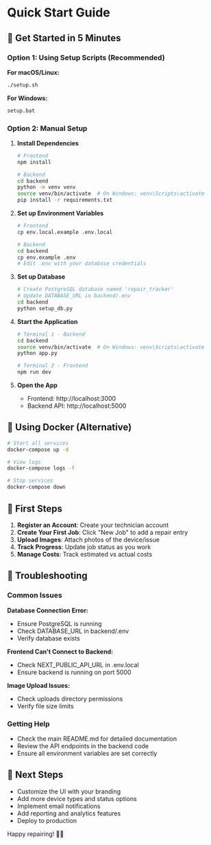 # Quick Start Guide

## 🚀 Get Started in 5 Minutes

### Option 1: Using Setup Scripts (Recommended)

**For macOS/Linux:**
```bash
./setup.sh
```

**For Windows:**
```cmd
setup.bat
```

### Option 2: Manual Setup

1. **Install Dependencies**
   ```bash
   # Frontend
   npm install
   
   # Backend
   cd backend
   python -m venv venv
   source venv/bin/activate  # On Windows: venv\Scripts\activate
   pip install -r requirements.txt
   ```

2. **Set up Environment Variables**
   ```bash
   # Frontend
   cp env.local.example .env.local
   
   # Backend
   cd backend
   cp env.example .env
   # Edit .env with your database credentials
   ```

3. **Set up Database**
   ```bash
   # Create PostgreSQL database named 'repair_tracker'
   # Update DATABASE_URL in backend/.env
   cd backend
   python setup_db.py
   ```

4. **Start the Application**
   ```bash
   # Terminal 1 - Backend
   cd backend
   source venv/bin/activate  # On Windows: venv\Scripts\activate
   python app.py
   
   # Terminal 2 - Frontend
   npm run dev
   ```

5. **Open the App**
   - Frontend: http://localhost:3000
   - Backend API: http://localhost:5000

## 🐳 Using Docker (Alternative)

```bash
# Start all services
docker-compose up -d

# View logs
docker-compose logs -f

# Stop services
docker-compose down
```

## 📱 First Steps

1. **Register an Account**: Create your technician account
2. **Create Your First Job**: Click "New Job" to add a repair entry
3. **Upload Images**: Attach photos of the device/issue
4. **Track Progress**: Update job status as you work
5. **Manage Costs**: Track estimated vs actual costs

## 🔧 Troubleshooting

### Common Issues

**Database Connection Error:**
- Ensure PostgreSQL is running
- Check DATABASE_URL in backend/.env
- Verify database exists

**Frontend Can't Connect to Backend:**
- Check NEXT_PUBLIC_API_URL in .env.local
- Ensure backend is running on port 5000

**Image Upload Issues:**
- Check uploads directory permissions
- Verify file size limits

### Getting Help

- Check the main README.md for detailed documentation
- Review the API endpoints in the backend code
- Ensure all environment variables are set correctly

## 🎯 Next Steps

- Customize the UI with your branding
- Add more device types and status options
- Implement email notifications
- Add reporting and analytics features
- Deploy to production

Happy repairing! 🔧✨
